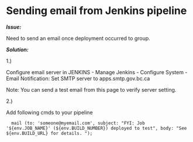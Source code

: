 # Sending email from Jenkins pipeline

***Issue:***

Need to send an email once deployment occurred to group.

***Solution:***

1.) 

Configure email server in JENKINS - Manage Jenkins - Configure System - Email Notification: Set SMTP server to apps.smtp.gov.bc.ca

Note: You can send a test email from this page to verify server setting.

2.)

Add following cmds to your pipeline

`  mail (to: 'someone@myemail.com',
         subject: "FYI: Job '${env.JOB_NAME}' (${env.BUILD_NUMBER}) deployed to test",
         body: "See ${env.BUILD_URL} for details. ");`


